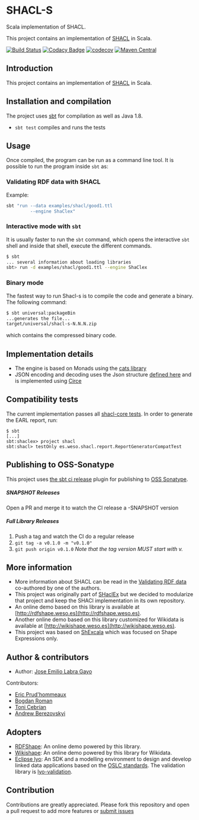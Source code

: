 # SHACL-S

Scala implementation of SHACL.

This project contains an implementation of
[SHACL](http://w3c.github.io/data-shapes/shacl/) in Scala.

[![Build Status](https://travis-ci.org/weso/shacl-s.svg?branch=master)](https://travis-ci.org/weso/shacl-s)
[![Codacy Badge](https://api.codacy.com/project/badge/Grade/da1290bfb5ea4f4e9dbf4074960d06c3)](https://www.codacy.com/gh/weso/shacl-s?utm_source=github.com&amp;utm_medium=referral&amp;utm_content=weso/shacl-s&amp;utm_campaign=Badge_Grade)
[![codecov](https://codecov.io/gh/weso/shacl-s/branch/master/graph/badge.svg)](https://codecov.io/gh/weso/shacl-s)
[![Maven Central](https://maven-badges.herokuapp.com/maven-central/es.weso/shacl_2.13/badge.svg)](https://maven-badges.herokuapp.com/maven-central/es.weso/shacl_2.13)

## Introduction

This project contains an implementation of [SHACL](https://www.w3.org/TR/shacl/) in Scala.

## Installation and compilation

The project uses [sbt](http://www.scala-sbt.org/) for compilation as well as Java 1.8.

* `sbt test` compiles and runs the tests

## Usage

Once compiled, the program can be run as a command line tool.
It is possible to run the program inside `sbt` as:

### Validating RDF data with SHACL

Example:

```sh
sbt "run --data examples/shacl/good1.ttl 
         --engine ShaClex"
```

### Interactive mode with `sbt`

It is usually faster to run the `sbt` command, which opens the interactive `sbt` shell and inside that shell, execute the different commands.

```sh
$ sbt
... several information about loading libraries
sbt> run -d examples/shacl/good1.ttl --engine ShaClex  
```

### Binary mode

The fastest way to run Shacl-s is to compile the code and generate a binary.
The following command:

```sh
$ sbt universal:packageBin
...generates the file...
target/universal/shacl-s-N.N.N.zip
```

which contains the compressed binary code.

## Implementation details

* The engine is based on Monads using the [cats library](http://typelevel.org/cats/)
* JSON encoding and decoding uses the Json structure [defined here](https://shexspec.github.io/spec/) and is implemented using [Circe](https://github.com/travisbrown/circe)

## Compatibility tests

The current implementation passes all [shacl-core tests](https://w3c.github.io/data-shapes/data-shapes-test-suite/). In order to generate the EARL report, run: 
 
```
$ sbt 
[...]
sbt:shaclex> project shacl 
sbt:shacl> testOnly es.weso.shacl.report.ReportGeneratorCompatTest
```

## Publishing to OSS-Sonatype

This project uses [the sbt ci release](https://github.com/olafurpg/sbt-ci-release) plugin for publishing to [OSS Sonatype](https://oss.sonatype.org/).

##### SNAPSHOT Releases
Open a PR and merge it to watch the CI release a -SNAPSHOT version

##### Full Library Releases
1. Push a tag and watch the CI do a regular release
2. `git tag -a v0.1.0 -m "v0.1.0"`
3. `git push origin v0.1.0`
_Note that the tag version MUST start with v._ 
 
## More information

* More information about SHACL can be read in the [Validating RDF data](http://book.validatingrdf.com) co-authored by one of the authors.
* This project was originally part of [SHaclEx](http://shaclex.weso.es) but we decided to modularize that project and keep the SHACl implementation in its own repository.
* An online demo based on this library is available at [http://rdfshape.weso.es](http://rdfshape.weso.es).
* Another online demo based on this library customized for Wikidata is available at [http://wikishape.weso.es](http://wikishape.weso.es).
* This project was based on [ShExcala](http://labra.github.io/ShExcala/) which was focused on Shape Expressions only.

## Author & contributors

* Author: [Jose Emilio Labra Gayo](http://labra.weso.es)

Contributors:

* [Eric Prud'hommeaux](https://www.w3.org/People/Eric/)
* [Bogdan Roman](https://github.com/bogdanromanx)
* [Toni Cebrían](http://www.tonicebrian.com/)
* [Andrew Berezovskyi](https://github.com/berezovskyi)

## Adopters

* [RDFShape](http://rdfshape.weso.es): An online demo powered by this library.
* [Wikishape](http://wikishape.weso.es): An online demo powered by this library for Wikidata.
* [Eclipse lyo](http://www.eclipse.org/lyo/): An SDK and a modelling environment to design and develop linked data applications based on the [OSLC standards](http://open-services.net/). The validation library is [lyo-validation](https://github.com/eclipse/lyo-validation).

## Contribution

Contributions are greatly appreciated.
Please fork this repository and open a
pull request to add more features or [submit issues](https://github.com/labra/shaclex/issues)

